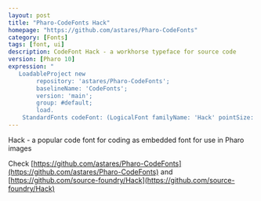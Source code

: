 ```yaml
---
layout: post
title: "Pharo-CodeFonts Hack"
homepage: "https://github.com/astares/Pharo-CodeFonts"
category: [Fonts]
tags: [font, ui]
description: CodeFont Hack - a workhorse typeface for source code
version: [Pharo 10]
expression: "
   LoadableProject new 
		repository: 'astares/Pharo-CodeFonts'; 
		baselineName: 'CodeFonts'; 
		version: 'main';
		group: #default;
		load.
	StandardFonts codeFont: (LogicalFont familyName: 'Hack' pointSize: 10)"
---
```


Hack - a popular code font for coding as embedded font for use in Pharo images

Check [https://github.com/astares/Pharo-CodeFonts](https://github.com/astares/Pharo-CodeFonts) and [https://github.com/source-foundry/Hack](https://github.com/source-foundry/Hack)